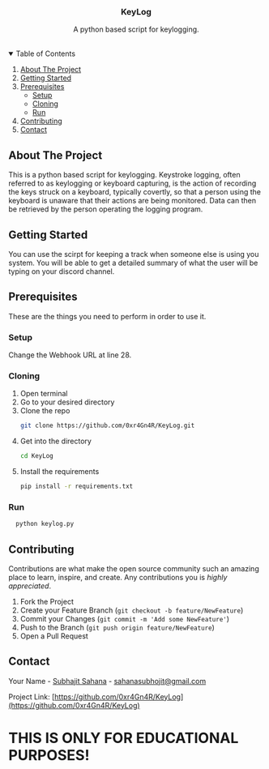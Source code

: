<!-- PROJECT LOGO -->
<br />
<p align="center">

  <h3 align="center">KeyLog</h3>

  <p align="center">
    A python based script for keylogging. 
    <br />
    <br />
  </p>
</p>



<!-- TABLE OF CONTENTS -->
<details open="open">
  <summary>Table of Contents</summary>
  <ol>
    <li>
      <a href="#about-the-project">About The Project</a>
    </li>
    <li>
      <a href="#getting-started">Getting Started</a>
    </li>
    <li>
      <a href="#prerequisites">Prerequisites</a>
      <ul>
        <li><a href="#setup">Setup</a></li>
        <li><a href="#cloning">Cloning</a></li>
        <li><a href="#run">Run</a></li>
      </ul>
    </li>
    <li><a href="#contributing">Contributing</a></li>
    <li><a href="#contact">Contact</a></li>
  </ol>
</details>



<!-- ABOUT THE PROJECT -->
## About The Project

This is a python based script for keylogging. Keystroke logging, often referred to as keylogging or keyboard capturing, is the action of recording the keys struck on a keyboard, typically covertly, so that a person using the keyboard is unaware that their actions are being monitored. Data can then be retrieved by the person operating the logging program.

<!-- GETTING STARTED -->
## Getting Started

You can use the scirpt for keeping a track when someone else is using you system. You will be able to get a detailed summary of what the user will be typing on your discord channel.

## Prerequisites

These are the things you need to perform in order to use it. 

### Setup

Change the Webhook URL at line 28.


### Cloning

1. Open terminal
2. Go to your desired directory
3. Clone the repo
   ```sh
   git clone https://github.com/0xr4Gn4R/KeyLog.git
   ```
3. Get into the directory
   ```sh
   cd KeyLog
   ```
4. Install the requirements
   ```sh
   pip install -r requirements.txt
   ```
  
### Run
```sh
  python keylog.py
```


<!-- CONTRIBUTING -->
## Contributing

Contributions are what make the open source community such an amazing place to learn, inspire, and create. Any contributions you is *highly appreciated*.

1. Fork the Project
2. Create your Feature Branch (`git checkout -b feature/NewFeature`)
3. Commit your Changes (`git commit -m 'Add some NewFeature'`)
4. Push to the Branch (`git push origin feature/NewFeature`)
5. Open a Pull Request


<!-- CONTACT -->
## Contact

Your Name - [Subhajit Sahana](https://www.linkedin.com/in/subhajit-sahana) - sahanasubhojit@gmail.com

Project Link: [https://github.com/0xr4Gn4R/KeyLog](https://github.com/0xr4Gn4R/KeyLog)

# THIS IS ONLY FOR EDUCATIONAL PURPOSES!

